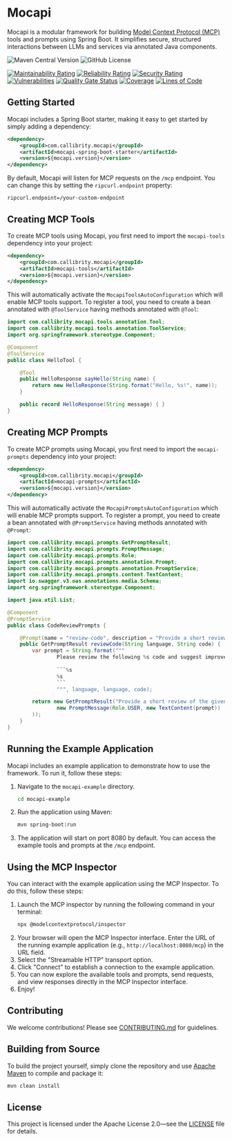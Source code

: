 # Mocapi

Mocapi is a modular framework for building [Model Context Protocol (MCP)](https://modelcontextprotocol.io/specification/2025-06-18) tools and prompts using Spring Boot. It simplifies secure, structured interactions between LLMs and services via annotated Java components.

![Maven Central Version](https://img.shields.io/maven-central/v/com.callibrity.mocapi/mocapi-parent)
![GitHub License](https://img.shields.io/github/license/callibrity/mocapi)

[![Maintainability Rating](https://sonarcloud.io/api/project_badges/measure?project=callibrity_mocapi&metric=sqale_rating)](https://sonarcloud.io/summary/new_code?id=callibrity_mocapi)
[![Reliability Rating](https://sonarcloud.io/api/project_badges/measure?project=callibrity_mocapi&metric=reliability_rating)](https://sonarcloud.io/summary/new_code?id=callibrity_mocapi)
[![Security Rating](https://sonarcloud.io/api/project_badges/measure?project=callibrity_mocapi&metric=security_rating)](https://sonarcloud.io/summary/new_code?id=callibrity_mocapi)
[![Vulnerabilities](https://sonarcloud.io/api/project_badges/measure?project=callibrity_mocapi&metric=vulnerabilities)](https://sonarcloud.io/summary/new_code?id=callibrity_mocapi)
[![Quality Gate Status](https://sonarcloud.io/api/project_badges/measure?project=callibrity_mocapi&metric=alert_status)](https://sonarcloud.io/summary/new_code?id=callibrity_mocapi)
[![Coverage](https://sonarcloud.io/api/project_badges/measure?project=callibrity_mocapi&metric=coverage)](https://sonarcloud.io/summary/new_code?id=callibrity_mocapi)
[![Lines of Code](https://sonarcloud.io/api/project_badges/measure?project=callibrity_mocapi&metric=ncloc)](https://sonarcloud.io/summary/new_code?id=callibrity_mocapi)

## Getting Started

Mocapi includes a Spring Boot starter, making it easy to get started by simply adding a dependency:

```xml
<dependency>
    <groupId>com.callibrity.mocapi</groupId>
    <artifactId>mocapi-spring-boot-starter</artifactId>
    <version>${mocapi.version}</version>
</dependency>
```
By default, Mocapi will listen for MCP requests on the `/mcp` endpoint. You can change this by setting the `ripcurl.endpoint` property:

```properties
ripcurl.endpoint=/your-custom-endpoint
```

## Creating MCP Tools

To create MCP tools using Mocapi, you first need to import the `mocapi-tools` dependency into your project:

```xml
<dependency>
    <groupId>com.callibrity.mocapi</groupId>
    <artifactId>mocapi-tools</artifactId>
    <version>${mocapi.version}</version>
</dependency>
```

This will automatically activate the `MocapiToolsAutoConfiguration` which will enable MCP tools support. To register a
tool, you need to create a bean annotated with `@ToolService` having methods annotated with `@Tool`:

```java
import com.callibrity.mocapi.tools.annotation.Tool;
import com.callibrity.mocapi.tools.annotation.ToolService;
import org.springframework.stereotype.Component;

@Component
@ToolService
public class HelloTool {

    @Tool
    public HelloResponse sayHello(String name) {
        return new HelloResponse(String.format("Hello, %s!", name));
    }

    public record HelloResponse(String message) { }
}
```

## Creating MCP Prompts

To create MCP prompts using Mocapi, you first need to import the `mocapi-prompts` dependency into your project:

```xml
<dependency>
    <groupId>com.callibrity.mocapi</groupId>
    <artifactId>mocapi-prompts</artifactId>
    <version>${mocapi.version}</version>
</dependency>
```

This will automatically activate the `MocapiPromptsAutoConfiguration` which will enable MCP prompts support. To register a
prompt, you need to create a bean annotated with `@PromptService` having methods annotated with `@Prompt`:

```java
import com.callibrity.mocapi.prompts.GetPromptResult;
import com.callibrity.mocapi.prompts.PromptMessage;
import com.callibrity.mocapi.prompts.Role;
import com.callibrity.mocapi.prompts.annotation.Prompt;
import com.callibrity.mocapi.prompts.annotation.PromptService;
import com.callibrity.mocapi.prompts.content.TextContent;
import io.swagger.v3.oas.annotations.media.Schema;
import org.springframework.stereotype.Component;

import java.util.List;

@Component
@PromptService
public class CodeReviewPrompts {

    @Prompt(name = "review-code", description = "Provide a short review of the given code snippet")
    public GetPromptResult reviewCode(String language, String code) {
        var prompt = String.format("""
                Please review the following %s code and suggest improvements:
                
                ```%s
                %s
                ```
                """, language, language, code);

        return new GetPromptResult("Provide a short review of the given code snippet", List.of(
                new PromptMessage(Role.USER, new TextContent(prompt))
        ));
    }
}
```

## Running the Example Application

Mocapi includes an example application to demonstrate how to use the framework. To run it, follow these steps:

1. Navigate to the `mocapi-example` directory.
    ```bash
    cd mocapi-example
    ```
2. Run the application using Maven:

    ```bash
    mvn spring-boot:run
    ```
3. The application will start on port 8080 by default. You can access the example tools and prompts at the `/mcp` endpoint.

## Using the MCP Inspector

You can interact with the example application using the MCP Inspector. To do this, follow these steps:
1. Launch the MCP inspector by running the following command in your terminal:
    ```bash
    npx @modelcontextprotocol/inspector
    ```
2. Your browser will open the MCP Inspector interface. Enter the URL of the running example application (e.g., `http://localhost:8080/mcp`) in the URL field.
3. Select the "Streamable HTTP" transport option.
4. Click "Connect" to establish a connection to the example application.
5. You can now explore the available tools and prompts, send requests, and view responses directly in the MCP Inspector interface.
6. Enjoy!
## Contributing

We welcome contributions! Please see [CONTRIBUTING.md](CONTRIBUTING.md) for guidelines.

## Building from Source

To build the project yourself, simply clone the repository and use [Apache Maven](https://maven.apache.org/) to compile and package it:

```bash
mvn clean install
```

## License

This project is licensed under the Apache License 2.0—see the [LICENSE](LICENSE) file for details.

